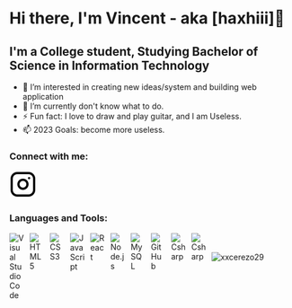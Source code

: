 # Hi there, I'm Vincent - aka [haxhiii]👋 

## I'm a College student, Studying Bachelor of Science in Information Technology
- 👀 I’m interested in creating new ideas/system and building web application
- 🌱 I’m currently don't know what to do.
- ⚡ Fun fact: I love to draw and play guitar, and I am Useless.
- 📫 2023 Goals: become more useless.

### Connect with me:
[![website](./img/instagram-light.svg)](https://www.instagram.com/xxcerezoxx/)

### Languages and Tools:
<img align="left" alt="Visual Studio Code" width="26px" src="https://cdn.jsdelivr.net/gh/devicons/devicon/icons/vscode/vscode-original.svg" style="padding-right:10px;" />
<img align="left" alt="HTML5" width="26px" src="https://cdn.jsdelivr.net/gh/devicons/devicon/icons/html5/html5-original.svg" style="padding-right:10px;" />
<img align="left" alt="CSS3" width="26px" src="https://cdn.jsdelivr.net/gh/devicons/devicon/icons/css3/css3-original.svg" style="padding-right:10px;" />
<img align="left" alt="JavaScript" width="26px" src="https://cdn.jsdelivr.net/gh/devicons/devicon/icons/javascript/javascript-original.svg" style="padding-right:10px;" />
<img align="left" alt="React" width="26px" src="https://cdn.jsdelivr.net/gh/devicons/devicon/icons/react/react-original.svg" style="padding-right:10px;" />
<img align="left" alt="Node.js" width="26px" src="https://cdn.jsdelivr.net/gh/devicons/devicon/icons/nodejs/nodejs-original.svg" style="padding-right:10px;" />
<img align="left" alt="MySQL" width="26px" src="https://cdn.jsdelivr.net/gh/devicons/devicon/icons/mysql/mysql-original.svg" style="padding-right:10px;" />
<img align="left" alt="GitHub" width="26px" src="https://user-images.githubusercontent.com/3369400/139448065-39a229ba-4b06-434b-bc67-616e2ed80c8f.png" style="padding-right:10px;" />
<img align="left" alt="Csharp" width="26px" src="https://cdn.jsdelivr.net/gh/devicons/devicon/icons/csharp/csharp-original.svg"  style="padding-right:10px;"/>
<img align="left" alt="Csharp" width="26px" src="https://cdn.jsdelivr.net/gh/devicons/devicon/icons/cplusplus/cplusplus-original.svg"  style="padding-right:10px;"/>


<br />
<br />

<img align="left" alt="xxcerezo29" src="https://github-readme-stats.vercel.app/api?username=xxcerezo29&show_icons=true&hide_border=false&title_color=ff652f&icon_color=FFE400&bg_color=09131B&text_color=ffffff&border_color=0c1a25" />
</details>


